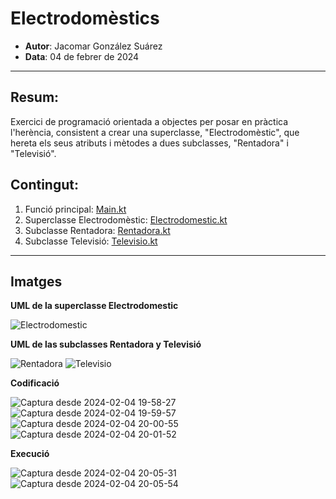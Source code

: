 # Electrodomèstics
- **Autor**: Jacomar González Suárez
- **Data**: 04 de febrer de 2024
---
## Resum:
Exercici de programació orientada a objectes per posar en pràctica l'herència, consistent a crear una superclasse, "Electrodomèstic", que hereta els seus atributs i mètodes a dues subclasses, "Rentadora" i "Televisió".
## Contingut:
1. Funció principal: [Main.kt](https://github.com/JacomarGS/Electrodomestics/blob/main/src/main/kotlin/main.kt)
2. Superclasse Electrodomèstic: [Electrodomestic.kt](https://github.com/JacomarGS/Electrodomestics/blob/main/src/main/kotlin/Electrodomestic.kt)
3. Subclasse Rentadora: [Rentadora.kt](https://github.com/JacomarGS/Electrodomestics/blob/main/src/main/kotlin/Rentadora.kt)
4. Subclasse Televisió: [Televisio.kt](https://github.com/JacomarGS/Electrodomestics/blob/main/src/main/kotlin/Televisio.kt)
---
## Imatges

**UML de la superclasse Electrodomestic**

![Electrodomestic](https://github.com/JacomarGS/Electrodomestics/assets/147769310/66875c99-ed17-4f83-b7f9-c4977af32c81)

**UML de las subclasses Rentadora y Televisió**

![Rentadora](https://github.com/JacomarGS/Electrodomestics/assets/147769310/6ce83f20-8631-440c-8d34-4bc2ded0ad15) ![Televisio](https://github.com/JacomarGS/Electrodomestics/assets/147769310/22746fd9-d9e4-4f19-a995-e48c74dfa91e)

**Codificació**

![Captura desde 2024-02-04 19-58-27](https://github.com/JacomarGS/Electrodomestics/assets/147769310/98b4bf83-d75a-44be-8ecb-21ee3efcc4d1)
![Captura desde 2024-02-04 19-59-57](https://github.com/JacomarGS/Electrodomestics/assets/147769310/49ebf914-3c7c-46f4-a4d3-a6f8b48f7d07)
![Captura desde 2024-02-04 20-00-55](https://github.com/JacomarGS/Electrodomestics/assets/147769310/5d5737c1-33b5-4713-af00-88212e9e5d6d)
![Captura desde 2024-02-04 20-01-52](https://github.com/JacomarGS/Electrodomestics/assets/147769310/2ccff695-1c70-4b8d-a82c-00b8d5fb9577)

**Execució**

![Captura desde 2024-02-04 20-05-31](https://github.com/JacomarGS/Electrodomestics/assets/147769310/b15b8bc3-6d04-497a-b043-0685de9b629b)
![Captura desde 2024-02-04 20-05-54](https://github.com/JacomarGS/Electrodomestics/assets/147769310/f96a4e3d-5ebc-45c4-95d7-73eaf9f5105a)
